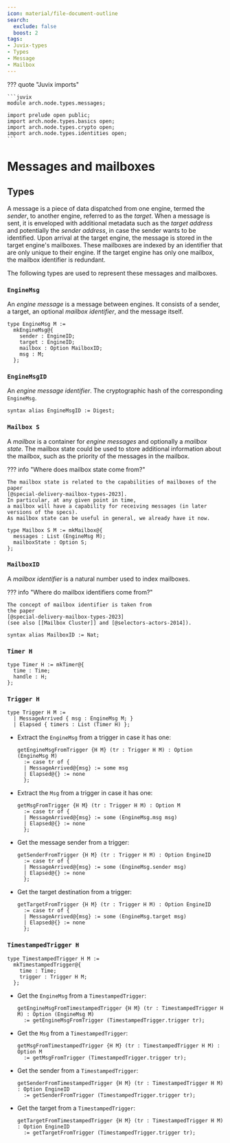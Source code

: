 ```yaml
---
icon: material/file-document-outline
search:
  exclude: false
  boost: 2
tags:
- Juvix-types
- Types
- Message
- Mailbox
---
```


??? quote "Juvix imports"

    ```juvix
    module arch.node.types.messages;

    import prelude open public;
    import arch.node.types.basics open;
    import arch.node.types.crypto open;
    import arch.node.types.identities open;
    ```

# Messages and mailboxes

## Types

A message is a piece of data dispatched from one engine, termed the _sender_, to
another engine, referred to as the _target_. When a message is sent, it is
enveloped with additional metadata such as the _target address_ and potentially
the _sender address_, in case the sender wants to be identified. Upon arrival at
the target engine, the message is stored in the target engine's mailboxes. These
mailboxes are indexed by an identifier that are only unique to their engine. If
the target engine has only one mailbox, the mailbox identifier is redundant.

The following types are used to represent these messages and mailboxes.

### `EngineMsg`

An *engine message* is a message between engines.
It consists of a sender, a target, an optional *mailbox identifier*, and the message itself.

```juvix
type EngineMsg M :=
  mkEngineMsg@{
    sender : EngineID;
    target : EngineID;
    mailbox : Option MailboxID;
    msg : M;
  };
```

### `EngineMsgID`

An *engine message identifier*.
The cryptographic hash of the corresponding `EngineMsg`.

```juvix
syntax alias EngineMsgID := Digest;
```

### `Mailbox S`

A *mailbox* is a container for *engine messages* and optionally a *mailbox state*.
The mailbox state could be used to store additional information about the mailbox,
such as the priority of the messages in the mailbox.

??? info "Where does mailbox state come from?"

    The mailbox state is related to the capabilities of mailboxes of the paper
    [@special-delivery-mailbox-types-2023].
    In particular, at any given point in time,
    a mailbox will have a capability for receiving messages (in later versions of the specs).
    As mailbox state can be useful in general, we already have it now.

```juvix
type Mailbox S M := mkMailbox@{
  messages : List (EngineMsg M);
  mailboxState : Option S;
};
```

### `MailboxID`

A *mailbox identifier* is a natural number used to index mailboxes.

??? info "Where do mailbox identifiers come from?"

    The concept of mailbox identifier is taken from
    the paper
    [@special-delivery-mailbox-types-2023]
    (see also [[Mailbox Cluster]] and [@selectors-actors-2014]).

```juvix
syntax alias MailboxID := Nat;
```

### `Timer H`

```juvix
type Timer H := mkTimer@{
  time : Time;
  handle : H;
};
```

### `Trigger H`

```juvix
type Trigger H M :=
  | MessageArrived { msg : EngineMsg M; }
  | Elapsed { timers : List (Timer H) };
```

- Extract the `EngineMsg` from a trigger in case it has one:

    ```juvix
    getEngineMsgFromTrigger {H M} (tr : Trigger H M) : Option (EngineMsg M)
      := case tr of {
      | MessageArrived@{msg} := some msg
      | Elapsed@{} := none
      };
    ```

- Extract the `Msg` from a trigger in case it has one:

    ```juvix
    getMsgFromTrigger {H M} (tr : Trigger H M) : Option M
      := case tr of {
      | MessageArrived@{msg} := some (EngineMsg.msg msg)
      | Elapsed@{} := none
      };
    ```

- Get the message sender from a trigger:

    ```juvix
    getSenderFromTrigger {H M} (tr : Trigger H M) : Option EngineID
      := case tr of {
      | MessageArrived@{msg} := some (EngineMsg.sender msg)
      | Elapsed@{} := none
      };
    ```

- Get the target destination from a trigger:

    ```juvix
    getTargetFromTrigger {H M} (tr : Trigger H M) : Option EngineID
      := case tr of {
      | MessageArrived@{msg} := some (EngineMsg.target msg)
      | Elapsed@{} := none
      };
    ```

### `TimestampedTrigger H`

```juvix
type TimestampedTrigger H M :=
  mkTimestampedTrigger@{
    time : Time;
    trigger : Trigger H M;
  };
```

- Get the `EngineMsg` from a `TimestampedTrigger`:

    ```juvix
    getEngineMsgFromTimestampedTrigger {H M} (tr : TimestampedTrigger H M) : Option (EngineMsg M)
      := getEngineMsgFromTrigger (TimestampedTrigger.trigger tr);
    ```

- Get the `Msg` from a `TimestampedTrigger`:

    ```juvix
    getMsgFromTimestampedTrigger {H M} (tr : TimestampedTrigger H M) : Option M
      := getMsgFromTrigger (TimestampedTrigger.trigger tr);
    ```

- Get the sender from a `TimestampedTrigger`:

    ```juvix
    getSenderFromTimestampedTrigger {H M} (tr : TimestampedTrigger H M) : Option EngineID
      := getSenderFromTrigger (TimestampedTrigger.trigger tr);
    ```

- Get the target from a `TimestampedTrigger`:

    ```juvix
    getTargetFromTimestampedTrigger {H M} (tr : TimestampedTrigger H M) : Option EngineID
      := getTargetFromTrigger (TimestampedTrigger.trigger tr);
    ```
